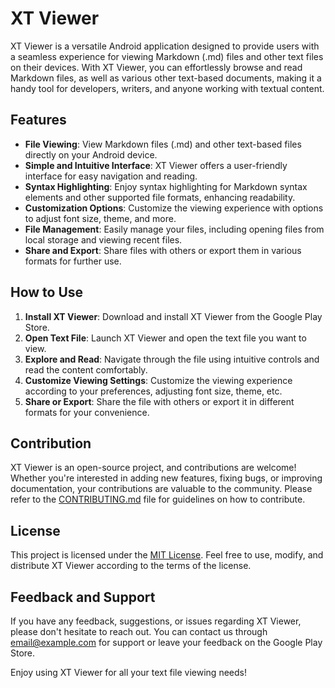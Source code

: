 # XT Viewer

XT Viewer is a versatile Android application designed to provide users with a seamless experience for viewing Markdown (.md) files and other text files on their devices. With XT Viewer, you can effortlessly browse and read Markdown files, as well as various other text-based documents, making it a handy tool for developers, writers, and anyone working with textual content.

## Features

- **File Viewing**: View Markdown files (.md) and other text-based files directly on your Android device.
- **Simple and Intuitive Interface**: XT Viewer offers a user-friendly interface for easy navigation and reading.
- **Syntax Highlighting**: Enjoy syntax highlighting for Markdown syntax elements and other supported file formats, enhancing readability.
- **Customization Options**: Customize the viewing experience with options to adjust font size, theme, and more.
- **File Management**: Easily manage your files, including opening files from local storage and viewing recent files.
- **Share and Export**: Share files with others or export them in various formats for further use.

## How to Use

1. **Install XT Viewer**: Download and install XT Viewer from the Google Play Store.
2. **Open Text File**: Launch XT Viewer and open the text file you want to view.
3. **Explore and Read**: Navigate through the file using intuitive controls and read the content comfortably.
4. **Customize Viewing Settings**: Customize the viewing experience according to your preferences, adjusting font size, theme, etc.
5. **Share or Export**: Share the file with others or export it in different formats for your convenience.

## Contribution

XT Viewer is an open-source project, and contributions are welcome! Whether you're interested in adding new features, fixing bugs, or improving documentation, your contributions are valuable to the community. Please refer to the [CONTRIBUTING.md](CONTRIBUTING.md) file for guidelines on how to contribute.

## License

This project is licensed under the [MIT License](LICENSE). Feel free to use, modify, and distribute XT Viewer according to the terms of the license.

## Feedback and Support

If you have any feedback, suggestions, or issues regarding XT Viewer, please don't hesitate to reach out. You can contact us through [email@example.com](mailto:email@example.com) for support or leave your feedback on the Google Play Store.

Enjoy using XT Viewer for all your text file viewing needs!
